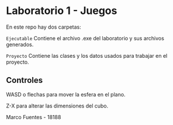 # Laboratorio 1 - Juegos

En este repo hay dos carpetas: 

```Ejecutable``` Contiene el archivo .exe del laboratorio y sus archivos generados.

```Proyecto``` Contiene las clases y los datos usados para trabajar en el proyecto.


## Controles
WASD o flechas para mover la esfera en el plano.

Z-X para alterar las dimensiones del cubo.



Marco Fuentes - 18188

